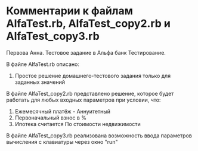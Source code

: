# Комментарии к файлам AlfaTest.rb, AlfaTest_copy2.rb и AlfaTest_copy3.rb
Первова Анна. Тестовое задание в Альфа банк Тестирование.

В файле AlfaTest.rb описано:
1) Простое решение домашнего-тестового задания только для заданных значений

В файле AlfaTest_copy2.rb представлено решение, которое будет работать для любых входных параметров при условии, что:
1) Ежемесячный платёж - Аннуитетный
2) Первоначальный взнос в %
3) Ипотека считается По стоимости недвижимости

В файле AlfaTest_copy3.rb реализована возможность ввода параметров вычисления с клавиатуры через окно "run"
